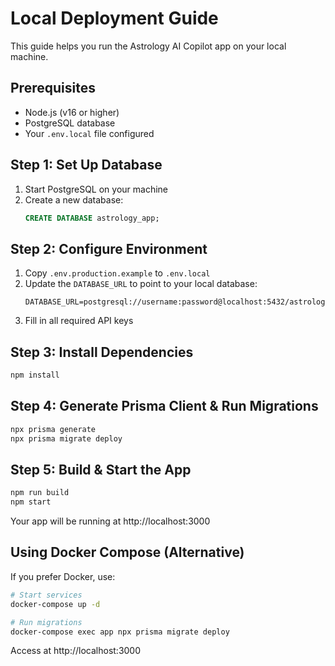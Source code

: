 # Local Deployment Guide

This guide helps you run the Astrology AI Copilot app on your local machine.

## Prerequisites

- Node.js (v16 or higher)
- PostgreSQL database
- Your `.env.local` file configured

## Step 1: Set Up Database

1. Start PostgreSQL on your machine
2. Create a new database:
   ```sql
   CREATE DATABASE astrology_app;
   ```

## Step 2: Configure Environment

1. Copy `.env.production.example` to `.env.local`
2. Update the `DATABASE_URL` to point to your local database:
   ```
   DATABASE_URL=postgresql://username:password@localhost:5432/astrology_app
   ```
3. Fill in all required API keys

## Step 3: Install Dependencies

```bash
npm install
```

## Step 4: Generate Prisma Client & Run Migrations

```bash
npx prisma generate
npx prisma migrate deploy
```

## Step 5: Build & Start the App

```bash
npm run build
npm start
```

Your app will be running at http://localhost:3000

## Using Docker Compose (Alternative)

If you prefer Docker, use:

```bash
# Start services
docker-compose up -d

# Run migrations
docker-compose exec app npx prisma migrate deploy
```

Access at http://localhost:3000